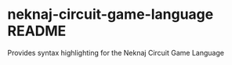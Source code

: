 # neknaj-circuit-game-language README

Provides syntax highlighting for the Neknaj Circuit Game Language

